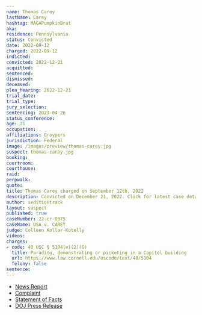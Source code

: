 ```yaml
---
name: Thomas Carey
lastName: Carey
hashtag: MAGAPumpkinBrat
aka:
residence: Pennsylvania
status: Convicted
date: 2022-09-12
charged: 2022-09-12
indicted:
convicted: 2022-12-21
acquitted:
sentenced:
dismissed:
deceased:
plea_hearing: 2022-12-21
trial_date:
trial_type:
jury_selection:
sentencing: 2023-04-26
status_conference:
age: 21
occupation:
affiliations: Groypers
jurisdiction: Federal
image: /images/preview/thomas-carey.jpg
suspect: thomas-carey.jpg
booking:
courtroom:
courthouse:
raid:
perpwalk:
quote:
title: Thomas Carey charged on September 12th, 2022
description: Convicted on December 21, 2022. Click for latest case details.
author: seditiontrack
layout: suspect
published: true
caseNumber: 22-cr-0375
caseName: USA v. CAREY
judge: Colleen Kollar-Kotelly
videos:
charges:
- code: 40 USC § 5104(e)(2)(G)
  title: Parading, demonstrating or picketing in a Capitol building
  url: https://www.law.cornell.edu/uscode/text/40/5104
  felony: false
sentence:
---
```

- [News Report](https://www.nbcnews.com/politics/justice-department/members-far-right-group-america-first-charged-connection-jan-6-riot-rcna48664)
- [Complaint](https://www.justice.gov/usao-dc/case-multi-defendant/file/1536781/download)
- [Statement of Facts](https://www.justice.gov/usao-dc/case-multi-defendant/file/1536786/download)
- [DOJ Press Release](https://www.justice.gov/usao-dc/pr/virginia-man-arrested-felony-and-misdemeanor-charges-actions-during-jan-6-capitol-breach)

